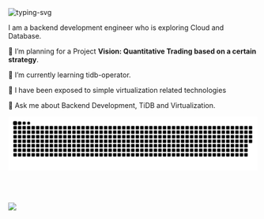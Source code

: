 <img src="https://readme-typing-svg.herokuapp.com?color=28696B&size=10&center=true&lines=Welcome%20to%20Arturiamu%27s%20code%20space" alt="typing-svg">
   
I am a backend development engineer who is exploring Cloud and Database.

🔭 I’m planning for a Project **Vision: Quantitative Trading based on a certain strategy**.

🌱 I’m currently learning tidb-operator.

👻 I have been exposed to simple virtualization related technologies

💬 Ask me about Backend Development, TiDB and Virtualization.

![亮色](https://raw.githubusercontent.com/arturiamu/arturiamu/output/github-contribution-grid-snake.svg)   

<div align="">
  <img height="170px" src="https://github-readme-stats.vercel.app/api?username=arturiamu"  alt=""/>
  <img height="170px" src="https://github-readme-stats.vercel.app/api/top-langs/?username=arturiamu&layout=compact&langs_count=8"  alt=""/>
</div>

<div align="">
    <img  src="https://github-readme-streak-stats.herokuapp.com/?user=arturiamu"  alt=""/>
</div>

![](https://github-readme-activity-graph.cyclic.app/graph?username=arturiamu&theme=dracula)
